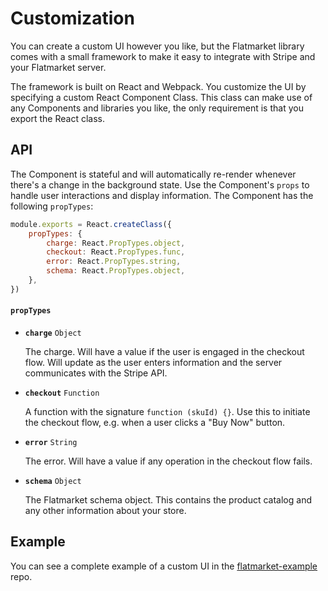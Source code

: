 # Customization

You can create a custom UI however you like, but the Flatmarket library comes with a small framework to make it easy to integrate with Stripe and your Flatmarket server.

The framework is built on React and Webpack. You customize the UI by specifying a custom React Component Class. This class can make use of any Components and libraries you like, the only requirement is that you export the React class.

## API

The Component is stateful and will automatically re-render whenever there's a change in the background state. Use the Component's `props` to handle user interactions and display information. The Component has the following `propTypes`:

```js
module.exports = React.createClass({
    propTypes: {
        charge: React.PropTypes.object,
        checkout: React.PropTypes.func,
        error: React.PropTypes.string,
        schema: React.PropTypes.object,
    },
})
```

#### `propTypes`

- **`charge`** `Object`

    The charge. Will have a value if the user is engaged in the checkout flow. Will update as the user enters information and the server communicates with the Stripe API.

- **`checkout`** `Function`

    A function with the signature `function (skuId) {}`. Use this to initiate the checkout flow, e.g. when a user clicks a "Buy Now" button.

- **`error`** `String`

    The error. Will have a value if any operation in the checkout flow fails.

- **`schema`** `Object`

    The Flatmarket schema object. This contains the product catalog and any other information about your store.

## Example

You can see a complete example of a custom UI in the [flatmarket-example](https://github.com/christophercliff/flatmarket-example) repo.
